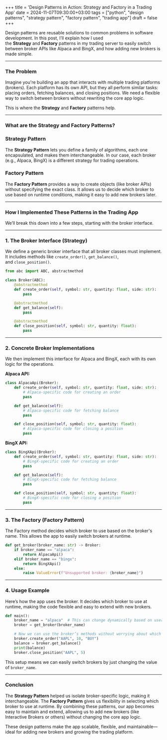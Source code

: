 +++
title = 'Design Patterns in Action: Strategy and Factory in a Trading App'
date  = 2024-11-07T09:30:00+03:00
tags  = ["python", "design patterns", "strategy pattern", "factory pattern", "trading app"]
draft = false
+++

Design patterns are reusable solutions to common problems in software development. In this post, I’ll explain how I used the **Strategy** and **Factory** patterns in my trading server to easily switch between broker APIs like Alpaca and BingX, and how adding new brokers is made simple.

---

### **The Problem**

Imagine you're building an app that interacts with multiple trading platforms (brokers). Each platform has its own API, but they all perform similar tasks: placing orders, fetching balances, and closing positions. We need a flexible way to switch between brokers without rewriting the core app logic.

This is where the **Strategy** and **Factory** patterns help.

---

### **What are the Strategy and Factory Patterns?**

### **Strategy Pattern**

The **Strategy Pattern** lets you define a family of algorithms, each one encapsulated, and makes them interchangeable. In our case, each broker (e.g., Alpaca, BingX) is a different strategy for trading operations.

### **Factory Pattern**

The **Factory Pattern** provides a way to create objects (like broker APIs) without specifying the exact class. It allows us to decide which broker to use based on runtime conditions, making it easy to add new brokers later.

---

### **How I Implemented These Patterns in the Trading App**

We’ll break this down into a few steps, starting with the broker interface.

---

### **1. The Broker Interface (Strategy)**

We define a generic broker interface that all broker classes must implement. It includes methods like `create_order()`, `get_balance()`, and `close_position()`.

```python
from abc import ABC, abstractmethod

class Broker(ABC):
    @abstractmethod
    def create_order(self, symbol: str, quantity: float, side: str):
        pass

    @abstractmethod
    def get_balance(self):
        pass

    @abstractmethod
    def close_position(self, symbol: str, quantity: float):
        pass
```

---

### **2. Concrete Broker Implementations**

We then implement this interface for Alpaca and BingX, each with its own logic for the operations.

**Alpaca API:**

```python
class AlpacaApi(Broker):
    def create_order(self, symbol: str, quantity: float, side: str):
        # Alpaca-specific code for creating an order
        pass

    def get_balance(self):
        # Alpaca-specific code for fetching balance
        pass

    def close_position(self, symbol: str, quantity: float):
        # Alpaca-specific code for closing a position
        pass
```

**BingX API:**

```python
class BingXApi(Broker):
    def create_order(self, symbol: str, quantity: float, side: str):
        # BingX-specific code for creating an order
        pass

    def get_balance(self):
        # BingX-specific code for fetching balance
        pass

    def close_position(self, symbol: str, quantity: float):
        # BingX-specific code for closing a position
        pass
```

---

### **3. The Factory (Factory Pattern)**

The Factory method decides which broker to use based on the broker's name. This allows the app to easily switch brokers at runtime.

```python
def get_broker(broker_name: str) -> Broker:
    if broker_name == "alpaca":
        return AlpacaApi()
    elif broker_name == "bingx":
        return BingXApi()
    else:
        raise ValueError(f"Unsupported broker: {broker_name}")
```

---

### **4. Usage Example**

Here’s how the app uses the broker. It decides which broker to use at runtime, making the code flexible and easy to extend with new brokers.

```python
def main():
    broker_name = "alpaca"  # This can change dynamically based on user input
    broker = get_broker(broker_name)

    # Now we can use the broker’s methods without worrying about which broker it is
    broker.create_order("AAPL", 10, "BUY")
    balance = broker.get_balance()
    print(balance)
    broker.close_position("AAPL", 5)
```

This setup means we can easily switch brokers by just changing the value of `broker_name`.

---

### **Conclusion**

The **Strategy Pattern** helped us isolate broker-specific logic, making it interchangeable. The **Factory Pattern** gives us flexibility in selecting which broker to use at runtime. By combining these patterns, our app becomes easy to maintain and extend, allowing us to add new brokers (like Interactive Brokers or others) without changing the core app logic.

These design patterns make the app scalable, flexible, and maintainable—ideal for adding new brokers and growing the trading platform.